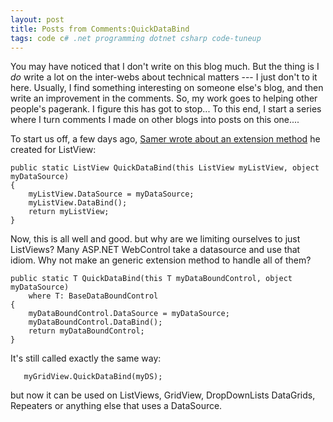 ```yaml
---
layout: post
title: Posts from Comments:QuickDataBind
tags: code c# .net programming dotnet csharp code-tuneup
---
```


You may have noticed that I don't write on this blog much.  But the thing is I *do* write a lot on the inter-webs about technical matters --- I just don't to it here.  Usually, I find something interesting on someone else's blog, and then write an improvement in the comments.  So, my work goes to helping other people's pagerank.  I figure this has got to stop... To this end, I start a series where I turn comments I made on other blogs into posts on this one....
  
To start us off, a few days ago, [Samer wrote about an extension method](http://geekswithblogs.net/samerpaul/archive/2009/07/22/listview-extension-i-thought-irsquod-sharehellip.aspx) he created for ListView: 

	public static ListView QuickDataBind(this ListView myListView, object myDataSource)
    {
        myListView.DataSource = myDataSource;
        myListView.DataBind();
        return myListView;
    }

Now, this is all well and good.  but why are we limiting ourselves to just ListViews? Many ASP.NET WebControl take a datasource and use that idiom.  Why not make an generic extension method to handle all of them?


	public static T QuickDataBind(this T myDataBoundControl, object myDataSource) 
        where T: BaseDataBoundControl
	{
        myDataBoundControl.DataSource = myDataSource;
        myDataBoundControl.DataBind();
        return myDataBoundControl;
	}
	
It's still called exactly the same way: 

       myGridView.QuickDataBind(myDS);
	   
but now it can be used on ListViews, GridView, DropDownLists DataGrids, Repeaters or anything else that uses a DataSource. 

